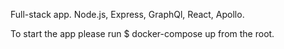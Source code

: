 Full-stack app. Node.js, Express, GraphQl, React, Apollo.

To start the app please run $ docker-compose up from the root.